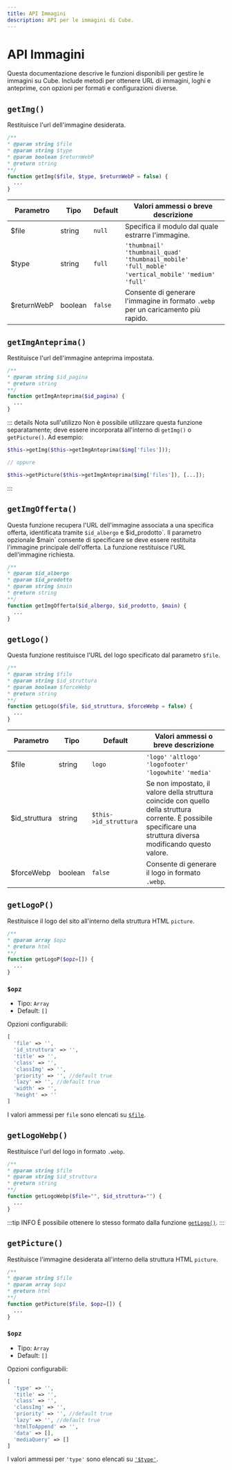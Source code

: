 ```yaml
---
title: API Immagini
description: API per le immagini di Cube.
---
```


# API Immagini

Questa documentazione descrive le funzioni disponibili per gestire le immagini su Cube. Include metodi per ottenere URL di immagini, loghi e anteprime, con opzioni per formati e configurazioni diverse.

## `getImg()`

Restituisce l'url dell'immagine desiderata.

```php
/**
* @param string $file
* @param string $type
* @param boolean $returnWebP
* @return string
**/
function getImg($file, $type, $returnWebP = false) {
  ...
}
```

| Parametro   | Tipo    | Default | Valori ammessi o breve descrizione                                                                           |
| ----------- | ------- | ------- | ------------------------------------------------------------------------------------------------------------ |
| $file       | string  | `null`  | Specifica il modulo dal quale estrarre l'immagine.                                                           |
| $type       | string  | `full`  | `'thumbnail'` `'thumbnail_quad'` `'thumbnail_mobile'` `'full_moble'` `'vertical_mobile'` `'medium'` `'full'` |
| $returnWebP | boolean | `false` | Consente di generare l'immagine in formato `.webp` per un caricamento più rapido.                            |

## `getImgAnteprima()`

Restituisce l'url dell'immagine anteprima impostata.

```php
/**
* @param string $id_pagina
* @return string
**/
function getImgAnteprima($id_pagina) {
  ...
}
```

::: details Nota sull'utilizzo
Non è possibile utilizzare questa funzione separatamente; deve essere incorporata all'interno di `getImg()` o `getPicture()`. Ad esempio:

```php
$this->getImg($this->getImgAnteprima($img['files']));

// oppure

$this->getPicture($this->getImgAnteprima($img['files']), [...]);
```

:::

## `getImgOfferta()`

Questa funzione recupera l'URL dell'immagine associata a una specifica offerta, identificata tramite `$id_albergo` e $`id_prodotto`. Il parametro opzionale `$main` consente di specificare se deve essere restituita l'immagine principale dell'offerta. La funzione restituisce l'URL dell'immagine richiesta.

```php
/**
* @param $id_albergo
* @param $id_prodotto
* @param string $main
* @return string
**/
function getImgOfferta($id_albergo, $id_prodotto, $main) {
  ...
}
```

## `getLogo()`

Questa funzione restituisce l'URL del logo specificato dal parametro `$file`.

```php
/**
* @param string $file
* @param string $id_struttura
* @param boolean $forceWebp
* @return string
**/
function getLogo($file, $id_struttura, $forceWebp = false) {
  ...
}
```

| Parametro     | Tipo    | Default               | Valori ammessi o breve descrizione                                                                                                                                 |
| ------------- | ------- | --------------------- | ------------------------------------------------------------------------------------------------------------------------------------------------------------------ |
| $file         | string  | `logo`                | `'logo'` `'altlogo'` `'logofooter'` `'logowhite'` `'media'`                                                                                                        |
| $id_struttura | string  | `$this->id_struttura` | Se non impostato, il valore della struttura coincide con quello della struttura corrente. È possibile specificare una struttura diversa modificando questo valore. |
| $forceWebp    | boolean | `false`               | Consente di generare il logo in formato `.webp`.                                                                                                                   |

## `getLogoP()`

Restituisce il logo del sito all'interno della struttura HTML `picture`.

```php
/**
* @param array $opz
* @return html
**/
function getLogoP($opz=[]) {
  ...
}
```

<h3><code>$opz</code></h3>

- Tipo: `Array`
- Default: `[]`

Opzioni configurabili:

```php
[
  'file' => '',
  'id_struttura' => '',
  'title' => '',
  'class' => '',
  'classImg' => '',
  'priority' => '', //default true
  'lazy' => '', //default true
  'width' => '',
  'height' => ''
]
```

I valori ammessi per `file` sono elencati su [`$file`](#getlogo).

## `getLogoWebp()`

Restituisce l'url del logo in formato `.webp`.

```php
/**
* @param string $file
* @param string $id_struttura
* @return string
**/
function getLogoWebp($file="", $id_struttura="") {
  ...
}
```

:::tip INFO
È possibile ottenere lo stesso formato dalla funzione [`getLogo()`](#getlogo).
:::

## `getPicture()`

Restituisce l'immagine desiderata all'interno della struttura HTML `picture`.

```php
/**
* @param string $file
* @param array $opz
* @return html
**/
function getPicture($file, $opz=[]) {
  ...
}
```

### `$opz`

- Tipo: `Array`
- Default: `[]`

Opzioni configurabili:

```php
[
  'type' => '',
  'title' => '',
  'class' => '',
  'classImg' => '',
  'priority' => '', //default true
  'lazy' => '', //default true
  'htmlToAppend' => '',
  'data' => [],
  'mediaQuery' => []
]
```

I valori ammessi per `'type'` sono elencati su [`'$type'`](#getpicture).
